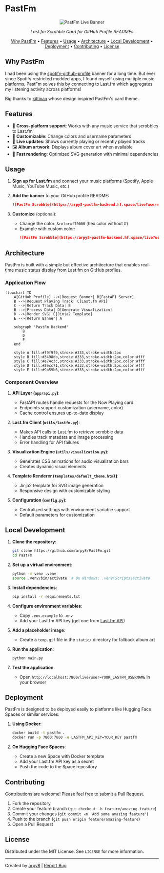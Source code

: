 # PastFm

<div align="center">
  <img src="https://arpy8-pastfm-backend.hf.space/live" alt="PastFm Live Banner" />
  <p><i>Last.fm Scrobble Card for GitHub Profile READMEs</i></p>
</div>

<p align="center">
  <a href="#why-pastfm">Why PastFm</a> •
  <a href="#features">Features</a> •
  <a href="#usage">Usage</a> •
  <a href="#architecture">Architecture</a> •
  <a href="#local-development">Local Development</a> •
  <a href="#deployment">Deployment</a> •
  <a href="#contributing">Contributing</a> •
  <a href="#license">License</a>
</p>

## Why PastFm

I had been using the [spotify-github-profile](https://github.com/kittinan/spotify-github-profile) banner for a long time. But ever since Spotify restricted modded apps, I found myself using multiple music platforms. PastFm solves this by connecting to Last.fm which aggregates my listening activity across platforms!

Big thanks to [kittinan](https://github.com/kittinan) whose design inspired PastFm's card theme.

## Features

- 🎵 **Cross-platform support**: Works with any music service that scrobbles to Last.fm
- 🎨 **Customizable**: Change colors and username parameters
- 🔄 **Live updates**: Shows currently playing or recently played tracks
- 🖼️ **Album artwork**: Displays album cover art when available
- 🚀 **Fast rendering**: Optimized SVG generation with minimal dependencies

## Usage

1. **Sign up for Last.fm** and connect your music platforms (Spotify, Apple Music, YouTube Music, etc.)
2. **Add the banner** to your GitHub profile README:

   ```markdown
   ![PastFm Scrobble](https://arpy8-pastfm-backend.hf.space/live?user=YOUR_LASTFM_USERNAME)
   ```

3. **Customize** (optional):
   - Change the color: `&color=f70000` (hex color without #)
   - Example with custom color: 
     ```markdown
     ![PastFm Scrobble](https://arpy8-pastfm-backend.hf.space/live?user=YOUR_LASTFM_USERNAME&color=1DB954)
     ```

## Architecture

PastFm is built with a simple but effective architecture that enables real-time music status display from Last.fm on GitHub profiles.

### Application Flow

```mermaid
flowchart TD
    A[GitHub Profile] -->|Request Banner| B[FastAPI Server]
    B -->|Request Playing Track| C[Last.fm API]
    C -->|Return Track Data| B
    B -->|Process Data| D[Generate Visualization]
    D -->|Render SVG| E[Jinja2 Template]
    E -->|Return Banner| A

    subgraph "PastFm Backend"
        B
        D
        E
    end

    style A fill:#f9f9f9,stroke:#333,stroke-width:2px
    style B fill:#3498db,stroke:#333,stroke-width:2px,color:#fff
    style C fill:#e74c3c,stroke:#333,stroke-width:2px,color:#fff
    style D fill:#2ecc71,stroke:#333,stroke-width:2px,color:#fff
    style E fill:#9b59b6,stroke:#333,stroke-width:2px,color:#fff
```

### Component Overview

1. **API Layer (`app/api.py`)**: 
   - FastAPI routes handle requests for the Now Playing card
   - Endpoints support customization (username, color)
   - Cache control ensures up-to-date display

2. **Last.fm Client (`utils/lastfm.py`)**: 
   - Makes API calls to Last.fm to retrieve scrobble data
   - Handles track metadata and image processing
   - Error handling for API failures

3. **Visualization Engine (`utils/visualization.py`)**: 
   - Generates CSS animations for audio visualization bars
   - Creates dynamic visual elements

4. **Template Renderer (`templates/default_theme.html`)**: 
   - Jinja2 template for SVG image generation
   - Responsive design with customizable styling

5. **Configuration (`config.py`)**:
   - Centralized settings with environment variable support
   - Default parameters for customization

## Local Development

1. **Clone the repository**:
   ```bash
   git clone https://github.com/arpy8/PastFm.git
   cd PastFm
   ```

2. **Set up a virtual environment**:
   ```bash
   python -m venv .venv
   source .venv/bin/activate  # On Windows: .venv\Scripts\activate
   ```

3. **Install dependencies**:
   ```bash
   pip install -r requirements.txt
   ```

4. **Configure environment variables**:
   - Copy `.env.example` to `.env`
   - Add your Last.fm API key (get one from [Last.fm API](https://www.last.fm/api/account/create))

5. **Add a placeholder image**:
   - Create a `temp.gif` file in the `static/` directory for fallback album art

6. **Run the application**:
   ```bash
   python main.py
   ```

7. **Test the application**:
   - Open `http://localhost:7860/live?user=YOUR_LASTFM_USERNAME` in your browser

## Deployment

PastFm is designed to be deployed easily to platforms like Hugging Face Spaces or similar services:

1. **Using Docker**:
   ```bash
   docker build -t pastfm .
   docker run -p 7860:7860 -e LASTFM_API_KEY=YOUR_KEY pastfm
   ```

2. **On Hugging Face Spaces**:
   - Create a new Space with Docker template
   - Add your Last.fm API key as a secret
   - Push the code to the Space repository

## Contributing

Contributions are welcome! Please feel free to submit a Pull Request.

1. Fork the repository
2. Create your feature branch (`git checkout -b feature/amazing-feature`)
3. Commit your changes (`git commit -m 'Add some amazing feature'`)
4. Push to the branch (`git push origin feature/amazing-feature`)
5. Open a Pull Request

## License

Distributed under the MIT License. See `LICENSE` for more information.

---

Created by [arpy8](https://github.com/arpy8) | [Report Bug](https://github.com/arpy8/PastFm/issues)
